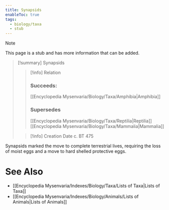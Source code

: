 ```yaml
---
title: Synapsids
enableToc: true
tags:
  - biology/taxa
  - stub
---
```


> [!note]
> This page is a stub and has more information that can be added.

> [!summary] Synapsids
> > [!info] Relation
> > ### Succeeds:
> > [[Encyclopedia Mysenvaria/Biology/Taxa/Amphibia|Amphibia]]
> > ### Supersedes 
> > [[Encyclopedia Mysenvaria/Biology/Taxa/Reptilia|Reptilia]]
> > [[Encyclopedia Mysenvaria/Biology/Taxa/Mammalia|Mammalia]]
>
> > [!info] Creation Date
> > c. BT 475

Synapsids marked the move to complete terrestrial lives, requiring the loss of moist eggs and a move to hard shelled protective eggs.

# See Also
- [[Encyclopedia Mysenvaria/Indexes/Biology/Taxa/Lists of Taxa|Lists of Taxa]]
- [[Encyclopedia Mysenvaria/Indexes/Biology/Animals/Lists of Animals|Lists of Animals]]
